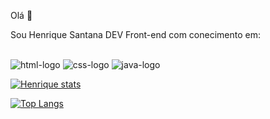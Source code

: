 Olá 👋

Sou Henrique Santana DEV Front-end com conecimento em:

<br>

<img src="https://img.shields.io/badge/HTML-B71C1C?style=for-the-badge&logo=html5&logoColor=white" alt="html-logo" />
<img src="https://img.shields.io/badge/CSS-330F63?&style=for-the-badge&logo=css3&logoColor=red" alt="css-logo" />
<img src="https://img.shields.io/badge/JavaScript-F7DF1E?style=for-the-badge&logo=javascript&logoColor=black" alt="java-logo" />





[![Henrique stats](https://github-readme-stats.vercel.app/api?username=Henrique38)](https://github.com/anuraghazra/github-readme-stats)

[![Top Langs](https://github-readme-stats.vercel.app/api/top-langs/?username=Henrique38)](https://github.com/anuraghazra/github-readme-stats)
